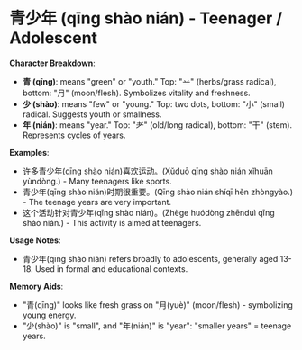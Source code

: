 # **青少年 (qīng shào nián) - Teenager / Adolescent**

**Character Breakdown**:  
- **青 (qīng)**: means "green" or "youth." Top: "䒑" (herbs/grass radical), bottom: "月" (moon/flesh). Symbolizes vitality and freshness.  
- **少 (shào)**: means "few" or "young." Top: two dots, bottom: "小" (small) radical. Suggests youth or smallness.  
- **年 (nián)**: means "year." Top: "⺹" (old/long radical), bottom: "干" (stem). Represents cycles of years.

**Examples**:  
- 许多青少年(qīng shào nián)喜欢运动。(Xǔduō qīng shào nián xǐhuān yùndòng.) - Many teenagers like sports.  
- 青少年(qīng shào nián)时期很重要。(Qīng shào nián shíqī hěn zhòngyào.) - The teenage years are very important.  
- 这个活动针对青少年(qīng shào nián)。(Zhège huódòng zhēnduì qīng shào nián.) - This activity is aimed at teenagers.

**Usage Notes**:  
- 青少年(qīng shào nián) refers broadly to adolescents, generally aged 13-18. Used in formal and educational contexts.

**Memory Aids**:  
- "青(qīng)" looks like fresh grass on "月(yuè)" (moon/flesh) - symbolizing young energy.  
- "少(shào)" is "small", and "年(nián)" is "year": "smaller years" = teenage years.